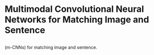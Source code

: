 # Multimodal Convolutional Neural Networks for Matching Image and Sentence


[](ICCV2015.pdf)

##
(m-CNNs) for matching image and sentence.
